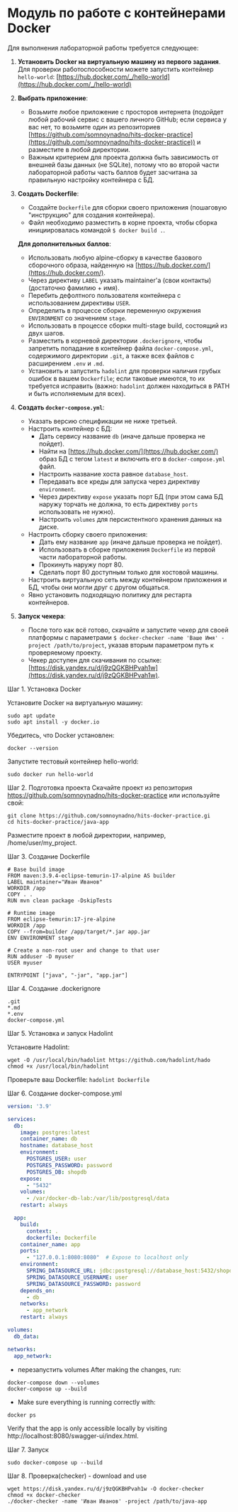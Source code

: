 # Модуль по работе с контейнерами Docker

Для выполнения лабораторной работы требуется следующее:

1. **Установить Docker на виртуальную машину из первого задания**. Для проверки работоспособности можете запустить контейнер `hello-world`: [https://hub.docker.com/_/hello-world](https://hub.docker.com/_/hello-world)

2. **Выбрать приложение**:
    - Возьмите любое приложение с просторов интернета (подойдет любой рабочий сервис с вашего личного GitHub; если сервиса у вас нет, то возьмите один из репозиториев [https://github.com/somnoynadno/hits-docker-practice](https://github.com/somnoynadno/hits-docker-practice)) и разместите в любой директории.
    - Важным критерием для проекта должна быть зависимость от внешней базы данных (не SQLite), потому что во второй части лабораторной работы часть баллов будет засчитана за правильную настройку контейнера с БД.

3. **Создать Dockerfile**:
    - Создайте `Dockerfile` для сборки своего приложения (пошаговую "инструкцию" для создания контейнера).
    - Файл необходимо разместить в корне проекта, чтобы сборка инициировалась командой `$ docker build .`.

    **Для дополнительных баллов**:
    - Использовать любую alpine-сборку в качестве базового сборочного образа, найденную на [https://hub.docker.com/](https://hub.docker.com/).
    - Через директиву `LABEL` указать maintainer'а (свои контакты) (достаточно фамилию + имя).
    - Перебить дефолтного пользователя контейнера с использованием директивы `USER`.
    - Определить в процессе сборки переменную окружения `ENVIRONMENT` со значением `stage`.
    - Использовать в процессе сборки multi-stage build, состоящий из двух шагов.
    - Разместить в корневой директории `.dockerignore`, чтобы запретить попадание в контейнер файла `docker-compose.yml`, содержимого директории `.git`, а также всех файлов с расширением `.env` и `.md`.
    - Установить и запустить `hadolint` для проверки наличия грубых ошибок в вашем `Dockerfile`; если таковые имеются, то их требуется исправить (важно: `hadolint` должен находиться в PATH и быть исполняемым для всех).

4. **Создать `docker-compose.yml`**:
    - Указать версию спецификации не ниже третьей.
    - Настроить контейнер с БД:
        - Дать сервису название `db` (иначе дальше проверка не пойдет).
        - Найти на [https://hub.docker.com/](https://hub.docker.com/) образ БД с тегом `latest` и включить его в `docker-compose.yml` файл.
        - Настроить название хоста равное `database_host`.
        - Передавать все креды для запуска через директиву `environment`.
        - Через директиву `expose` указать порт БД (при этом сама БД наружу торчать не должна, то есть директиву `ports` использовать не нужно).
        - Настроить `volumes` для персистентного хранения данных на диске.
    - Настроить сборку своего приложения:
        - Дать ему название `app` (иначе дальше проверка не пойдет).
        - Использовать в сборке приложения `Dockerfile` из первой части лабораторной работы.
        - Прокинуть наружу порт 80.
        - Сделать порт 80 доступным только для хостовой машины.
    - Настроить виртуальную сеть между контейнером приложения и БД, чтобы они могли друг с другом общаться.
    - Явно установить подходящую политику для рестарта контейнеров.

5. **Запуск чекера**:
    - После того как всё готово, скачайте и запустите чекер для своей платформы с параметрами `$ docker-checker -name 'Ваше Имя' -project /path/to/project`, указав вторым параметром путь к проверяемому проекту.
    - Чекер доступен для скачивания по ссылке: [https://disk.yandex.ru/d/j9zQGKBHPvah1w](https://disk.yandex.ru/d/j9zQGKBHPvah1w).


Шаг 1. Установка Docker

Установите Docker на виртуальную машину:
```shell
sudo apt update
sudo apt install -y docker.io
```

Убедитесь, что Docker установлен:
```shell
docker --version
```

Запустите тестовый контейнер hello-world:
```shell
sudo docker run hello-world
```


Шаг 2. Подготовка проекта
Скачайте проект из репозитория https://github.com/somnoynadno/hits-docker-practice или используйте свой:
```
git clone https://github.com/somnoynadno/hits-docker-practice.gi
cd hits-docker-practice/java-app
```
Разместите проект в любой директории, например, /home/user/my_project.


Шаг 3. Создание Dockerfile
```docker
# Base build image
FROM maven:3.9.4-eclipse-temurin-17-alpine AS builder
LABEL maintainer="Иван Иванов"
WORKDIR /app
COPY . .
RUN mvn clean package -DskipTests

# Runtime image
FROM eclipse-temurin:17-jre-alpine
WORKDIR /app
COPY --from=builder /app/target/*.jar app.jar
ENV ENVIRONMENT stage

# Create a non-root user and change to that user
RUN adduser -D myuser
USER myuser

ENTRYPOINT ["java", "-jar", "app.jar"]
```

Шаг 4. Создание .dockerignore
```
.git
*.md
*.env
docker-compose.yml
```

Шаг 5. Установка и запуск Hadolint

Установите Hadolint:
```
wget -O /usr/local/bin/hadolint https://github.com/hadolint/hado
chmod +x /usr/local/bin/hadolint
```

Проверьте ваш Dockerfile:
```hadolint Dockerfile```


Шаг 6. Создание docker-compose.yml
```yml
version: '3.9'

services:
  db:
    image: postgres:latest
    container_name: db
    hostname: database_host
    environment:
      POSTGRES_USER: user
      POSTGRES_PASSWORD: password
      POSTGRES_DB: shopdb
    expose:
      - "5432"
    volumes:
      - /var/docker-db-lab:/var/lib/postgresql/data
    restart: always

  app:
    build:
      context: .
      dockerfile: Dockerfile
    container_name: app
    ports:
      - "127.0.0.1:8080:8080"  # Expose to localhost only
    environment:
      SPRING_DATASOURCE_URL: jdbc:postgresql://database_host:5432/shopdb
      SPRING_DATASOURCE_USERNAME: user
      SPRING_DATASOURCE_PASSWORD: password
    depends_on:
      - db
    networks:
      - app_network
    restart: always

volumes:
  db_data:

networks:
  app_network:
  ```

- перезапустить volumes
After making the changes, run:
```
docker-compose down --volumes
docker-compose up --build
```

- Make sure everything is running correctly with:

```shell
docker ps
```

Verify that the app is only accessible locally by visiting http://localhost:8080/swagger-ui/index.html.

Шаг 7. Запуск
```shell
sudo docker-compose up --build
```

Шаг 8. Проверка(checker) - download and use

```
wget https://disk.yandex.ru/d/j9zQGKBHPvah1w -O docker-checker
chmod +x docker-checker
./docker-checker -name 'Иван Иванов' -project /path/to/java-app
```